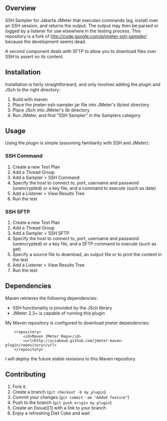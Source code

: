 Overview
------------

SSH Sampler for Jakarta JMeter that executes commands (eg, iostat) over an SSH session, and returns the output. The output may then be parsed or logged by a listener for use elsewhere in the testing process.
This repository is a fork of http://code.google.com/p/jmeter-ssh-sampler/ because the development seems dead.

A second component deals with SFTP to allow you to download files over SSH to assert on its content.

Installation
------------

Installation is fairly straightforward, and only involves adding the plugin and JSch to the right directory:

1. Build with maven
2. Place the jmeter-ssh-sampler jar file into JMeter's lib/ext directory
3. Place JSch into JMeter's lib directory
4. Run JMeter, and find "SSH Sampler" in the Samplers category 

Usage
------------

Using the plugin is simple (assuming familiarity with SSH and JMeter):

### SSH Command

1. Create a new Test Plan
2. Add a Thread Group
3. Add a Sampler > SSH Command
4. Specify the host to connect to, port, username and password (unencrypted) or a key file, and a command to execute (such as date)
5. Add a Listener > View Results Tree
6. Run the test 


### SSH SFTP

1. Create a new Test Plan
2. Add a Thread Group
3. Add a Sampler > SSH SFTP
4. Specify the host to connect to, port, username and password (unencrypted) or a key file, and a SFTP command to execute (such as get)
5. Specify a source file to download, an output file or to print the content in the test
5. Add a Listener > View Results Tree
6. Run the test 

Dependencies
------------

Maven retrieves the following dependencies:

* SSH functionality is provided by the JSch library
* JMeter 2.3+ is capable of running this plugin 


My Maven repository is configured to download jmeter dependencies:

		<repository>
			<id>Maven JMeter Repo</id>
			<url>http://yciabaud.github.com/jmeter-maven-plugin/repository</url>
		</repository>
		
I will deploy the future stable revisions to this Maven repository.
	
Contributing
------------

1. Fork it.
2. Create a branch (`git checkout -b my_plugin`)
3. Commit your changes (`git commit -am "Added feature"`)
4. Push to the branch (`git push origin my_plugin`)
5. Create an [Issue][1] with a link to your branch
6. Enjoy a refreshing Diet Coke and wait
